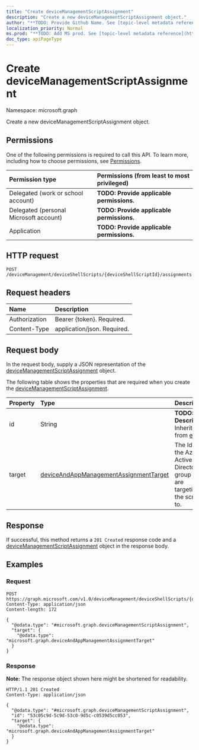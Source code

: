 ```yaml
---
title: "Create deviceManagementScriptAssignment"
description: "Create a new deviceManagementScriptAssignment object."
author: "**TODO: Provide Github Name. See [topic-level metadata reference](https://msgo.azurewebsites.net/add/document/guidelines/metadata.html#topic-level-metadata)**"
localization_priority: Normal
ms.prod: "**TODO: Add MS prod. See [topic-level metadata reference](https://msgo.azurewebsites.net/add/document/guidelines/metadata.html#topic-level-metadata)**"
doc_type: apiPageType
---
```


# Create deviceManagementScriptAssignment
Namespace: microsoft.graph



Create a new deviceManagementScriptAssignment object.

## Permissions
One of the following permissions is required to call this API. To learn more, including how to choose permissions, see [Permissions](/graph/permissions-reference).

|Permission type|Permissions (from least to most privileged)|
|:---|:---|
|Delegated (work or school account)|**TODO: Provide applicable permissions.**|
|Delegated (personal Microsoft account)|**TODO: Provide applicable permissions.**|
|Application|**TODO: Provide applicable permissions.**|

## HTTP request

<!-- {
  "blockType": "ignored"
}
-->
``` http
POST /deviceManagement/deviceShellScripts/{deviceShellScriptId}/assignments
```

## Request headers
|Name|Description|
|:---|:---|
|Authorization|Bearer {token}. Required.|
|Content-Type|application/json. Required.|

## Request body
In the request body, supply a JSON representation of the [deviceManagementScriptAssignment](../resources/devicemanagementscriptassignment.md) object.

The following table shows the properties that are required when you create the [deviceManagementScriptAssignment](../resources/devicemanagementscriptassignment.md).

|Property|Type|Description|
|:---|:---|:---|
|id|String|**TODO: Add Description** Inherited from [entity](../resources/entity.md)|
|target|[deviceAndAppManagementAssignmentTarget](../resources/deviceandappmanagementassignmenttarget.md)|The Id of the Azure Active Directory group we are targeting the script to.|



## Response

If successful, this method returns a `201 Created` response code and a [deviceManagementScriptAssignment](../resources/devicemanagementscriptassignment.md) object in the response body.

## Examples

### Request
<!-- {
  "blockType": "request",
  "name": "create_devicemanagementscriptassignment_from_"
}
-->
``` http
POST https://graph.microsoft.com/v1.0/deviceManagement/deviceShellScripts/{deviceShellScriptId}/assignments
Content-Type: application/json
Content-length: 172

{
  "@odata.type": "#microsoft.graph.deviceManagementScriptAssignment",
  "target": {
    "@odata.type": "microsoft.graph.deviceAndAppManagementAssignmentTarget"
  }
}
```


### Response
**Note:** The response object shown here might be shortened for readability.
<!-- {
  "blockType": "response",
  "truncated": true,
  "@odata.type": "microsoft.graph.deviceManagementScriptAssignment"
}
-->
``` http
HTTP/1.1 201 Created
Content-Type: application/json

{
  "@odata.type": "#microsoft.graph.deviceManagementScriptAssignment",
  "id": "53c05c9d-5c9d-53c0-9d5c-c0539d5cc053",
  "target": {
    "@odata.type": "microsoft.graph.deviceAndAppManagementAssignmentTarget"
  }
}
```

